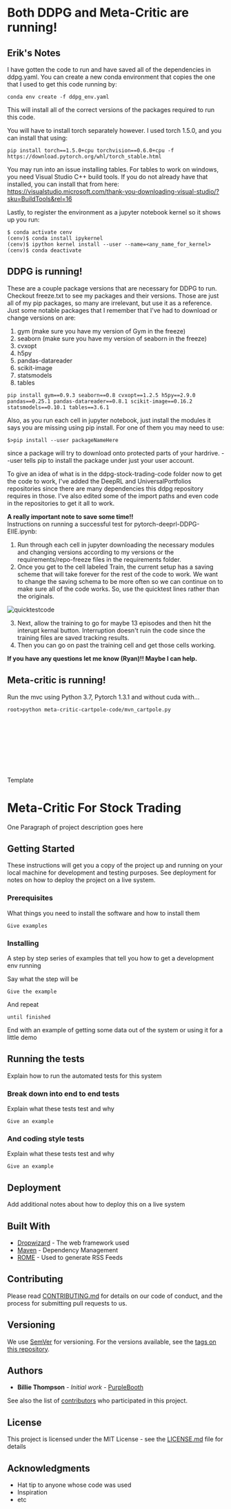 # Both DDPG and Meta-Critic are running!

## Erik's Notes

I have gotten the code to run and have saved all of the dependencies in ddpg.yaml. You can create a new conda environment that copies the one that I used to get this code running by:

```
conda env create -f ddpg_env.yaml
```

This will install all of the correct versions of the packages required to run this code.

You will have to install torch separately however. I used torch 1.5.0, and you can install that using:
```
pip install torch==1.5.0+cpu torchvision==0.6.0+cpu -f https://download.pytorch.org/whl/torch_stable.html
```

You may run into an issue installing tables. For tables to work on windows, you need Visual Studio C++ build tools. If you do not already have that installed, you can install that from here: https://visualstudio.microsoft.com/thank-you-downloading-visual-studio/?sku=BuildTools&rel=16

Lastly, to register the environment as a jupyter notebook kernel so it shows up you run:

```
$ conda activate cenv
(cenv)$ conda install ipykernel
(cenv)$ ipython kernel install --user --name=<any_name_for_kernel>
(cenv)$ conda deactivate
```

## DDPG is running!
These are a couple package versions that are necessary for DDPG to run. Checkout freeze.txt to see my packages and their versions. Those are just all of my pip packages, so many are irrelevant, but use it as a reference. Just some notable packages that I remember that I've had to download or change versions on are:
1. gym (make sure you have my version of Gym in the freeze)
2. seaborn (make sure you have my version of seaborn in the freeze)
3. cvxopt
4. h5py
5. pandas-datareader
6. scikit-image
7. statsmodels
8. tables

```
pip install gym==0.9.3 seaborn==0.8 cvxopt==1.2.5 h5py==2.9.0 pandas==0.25.1 pandas-datareader==0.8.1 scikit-image==0.16.2 statsmodels==0.10.1 tables==3.6.1
```

Also, as you run each cell in jupyter notebook, just install the modules it says you are missing using pip install. For one of them you may need to use:
```
$>pip install --user packageNameHere
```
since a package will try to download onto protected parts of your hardrive. --user tells pip to install the package under just your user account.

To give an idea of what is in the ddpg-stock-trading-code folder now to get the code to work, I've added the DeepRL and UniversalPortfolios repositories since there are many dependencies this ddpg repository requires in those. I've also edited some of the import paths and even code in the repositories to get it all to work.

**A really important note to save some time!!**  
Instructions on running a successful test for pytorch-deeprl-DDPG-EIIE.ipynb:
1. Run through each cell in jupyter downloading the necessary modules and changing versions according to my versions or the requirements/repo-freeze files in the requirements folder.
2. Once you get to the cell labeled Train, the current setup has a saving scheme that will take forever for the rest of the code to work. We want to change the saving schema to be more often so we can continue on to make sure all of the code works. So, use the quicktest lines rather than the originals.

![quicktestcode](readme_files/quicktest.PNG)

3. Next, allow the training to go for maybe 13 episodes and then hit the interupt kernal button. Interruption doesn't ruin the code since the training files are saved tracking results.
4. Then you can go on past the training cell and get those cells working.

**If you have any questions let me know (Ryan)!! Maybe I can help.**


## Meta-critic is running!
Run the mvc using Python 3.7, Pytorch 1.3.1 and without cuda with...
```
root>python meta-critic-cartpole-code/mvn_cartpole.py
```

<br/><br/><br/><br/><br/><br/><br/>

Template

# Meta-Critic For Stock Trading

One Paragraph of project description goes here

## Getting Started

These instructions will get you a copy of the project up and running on your local machine for development and testing purposes. See deployment for notes on how to deploy the project on a live system.

### Prerequisites

What things you need to install the software and how to install them

```
Give examples
```

### Installing

A step by step series of examples that tell you how to get a development env running

Say what the step will be

```
Give the example
```

And repeat

```
until finished
```

End with an example of getting some data out of the system or using it for a little demo

## Running the tests

Explain how to run the automated tests for this system

### Break down into end to end tests

Explain what these tests test and why

```
Give an example
```

### And coding style tests

Explain what these tests test and why

```
Give an example
```

## Deployment

Add additional notes about how to deploy this on a live system

## Built With

* [Dropwizard](http://www.dropwizard.io/1.0.2/docs/) - The web framework used
* [Maven](https://maven.apache.org/) - Dependency Management
* [ROME](https://rometools.github.io/rome/) - Used to generate RSS Feeds

## Contributing

Please read [CONTRIBUTING.md](https://gist.github.com/PurpleBooth/b24679402957c63ec426) for details on our code of conduct, and the process for submitting pull requests to us.

## Versioning

We use [SemVer](http://semver.org/) for versioning. For the versions available, see the [tags on this repository](https://github.com/your/project/tags).

## Authors

* **Billie Thompson** - *Initial work* - [PurpleBooth](https://github.com/PurpleBooth)

See also the list of [contributors](https://github.com/your/project/contributors) who participated in this project.

## License

This project is licensed under the MIT License - see the [LICENSE.md](LICENSE.md) file for details

## Acknowledgments

* Hat tip to anyone whose code was used
* Inspiration
* etc
